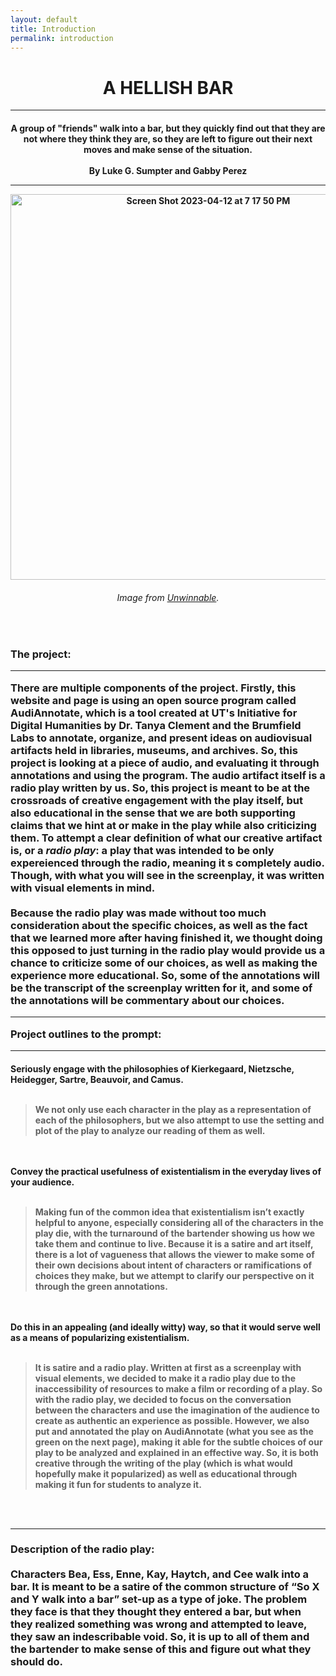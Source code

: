 ```yaml
---
layout: default
title: Introduction
permalink: introduction
---
```

<!-- Add an essay or interpretive material below this line,
using HTML or markdown.  Do not modify this file above this line -->
<center><h1><b>A HELLISH BAR</b></h1></center>
<hr>
<h4><center>A group of "friends" walk into a bar, but they quickly find out that they are not where they think they are, so they are left to figure out their next moves and make sense of the situation. 
<br>
  <br>
  By Luke G. Sumpter and Gabby Perez</center>
  <hr>
  <p style="text-align:center;"><img align="center" width="617" alt="Screen Shot 2023-04-12 at 7 17 50 PM" src="https://user-images.githubusercontent.com/122332459/231613571-95ffc47e-b01a-4cf1-91fd-e610e1617e17.png"></p>
  <center><h6>Image from <a href="https://unwinnable.com/2020/01/14/when-in-hell-we-do-shots-at-the-bar/">Unwinnable</a>.</h6></center>
  <br>
  <h3><b>The project:</b>
  <hr>
There are multiple components of the project. Firstly, this website and page is using an open source program called AudiAnnotate, which is a tool created at UT's Initiative for Digital Humanities by Dr. Tanya Clement and the Brumfield Labs to annotate, organize, and present ideas on audiovisual artifacts held in libraries, museums, and archives. So, this project is looking at a piece of audio, and evaluating it through annotations and using the program. The audio artifact itself is a radio play written by us. So, this project is meant to be at the crossroads of creative engagement with the play itself, but also educational in the sense that we are both supporting claims that we hint at or make in the play while also criticizing them. To attempt a clear definition of what our creative artifact is, or a <i>radio play</i>: a play that was intended to be only expereienced through the radio, meaning it s completely audio. Though, with what you will see in the screenplay, it was written with visual elements in mind.
  <br>
  <br>
Because the radio play was made without too much consideration about the specific choices, as well as the fact that we learned more after having finished it, we thought doing this opposed to just turning in the radio play would provide us a chance to criticize some of our choices, as well as making the experience more educational. So, some of the annotations will be the transcript of the screenplay written for it, and some of the annotations will be commentary about our choices.
  <hr>
 <b>Project outlines to the prompt:</b>
  <hr>
<h4>Seriously engage with the philosophies of Kierkegaard, Nietzsche, Heidegger, Sartre, Beauvoir, and Camus. 
  <br>
  <br>
<blockquote>We not only use each character in the play as a representation of each of the philosophers, but we also attempt to use the setting and plot of the play to analyze <b>our</b> reading of them as well.</blockquote>
  <br>
  <br>
Convey the practical usefulness of existentialism in the everyday lives of your audience.
  <br>
  <br>
<blockquote>Making fun of the common idea that existentialism isn’t exactly helpful to anyone, especially considering all of the characters in the play die, with the turnaround of the bartender showing us how we take them and continue to live. Because it is a satire and art itself, there is a lot of vagueness that allows the viewer to make some of their own decisions about intent of characters or ramifications of choices they make, but we attempt to clarify our perspective on it through the green annotations.</blockquote>
  <br>
  <br>
  Do this in an appealing (and ideally witty) way, so that it would serve well as a means of popularizing existentialism.
  <br>
  <br>
<blockquote>It is satire and a radio play. Written at first as a screenplay with visual elements, we decided to make it a radio play due to the inaccessibility of resources to make a film or recording of a play. So with the radio play, we decided to focus on the conversation between the characters and use the imagination of the audience to create as authentic an experience as possible. However, we also put and annotated the play on AudiAnnotate (what you see as the green on the next page), making it able for the subtle choices of our play to be analyzed and explained in an effective way. So, it is both creative through the writing of the play (which is what would hopefully make it popularized) as well as educational through making it fun for students to analyze it.</blockquote>
<br>
  <br>
  <hr>
<h3><b>Description of the radio play:</b>
  <br>
  <br>
Characters Bea, Ess, Enne, Kay, Haytch, and Cee walk into a bar. It is meant to be a satire of the common structure of “So X and Y walk into a bar” set-up as a type of joke. The problem they face is that they thought they entered a bar, but when they realized something was wrong and attempted to leave, they saw an indescribable void. So, it is up to all of them and the bartender to make sense of this and figure out what they should do. 
